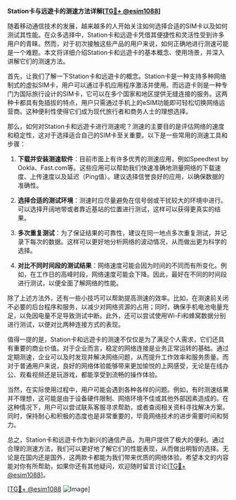 **Station卡与远遊卡的测速方法详解[[TG💪+ @esim1088](https://t.me/s/esim1088)]**

随着移动通信技术的发展，越来越多的人开始关注如何选择合适的SIM卡以及如何测试其性能。在众多选择中，Station卡和远遊卡凭借其便捷性和灵活性受到许多用户的青睐。然而，对于初次接触这些产品的用户来说，如何正确地进行测速可能是一个难题。本文将详细介绍Station卡和远遊卡的基本概念、使用场景，并深入讲解它们的测速方法。

首先，让我们了解一下Station卡和远遊卡的概念。Station卡是一种支持多种网络制式的虚拟SIM卡，用户可以通过手机应用程序激活并使用。而远遊卡则是一种专门为国际旅行设计的SIM卡，它可以在多个国家和地区提供无缝连接的服务。这两种卡都具有免插拔的特点，用户只需通过手机上的eSIM功能即可轻松切换网络运营商。这种便利性使得它们成为现代旅行者和商务人士的理想选择。

那么，如何对Station卡和远遊卡进行测速呢？测速的主要目的是评估网络的速度和稳定性，这对于选择适合自己的SIM卡至关重要。以下是一些常用的测速工具和步骤：

1. **下载并安装测速软件**：目前市面上有许多优秀的测速应用，例如Speedtest by Ookla、Fast.com等。这些应用可以帮助我们快速准确地测量网络的下载速度、上传速度以及延迟（Ping值）。建议选择信誉良好的应用，以确保数据的准确性。

2. **选择合适的测试环境**：测速时应尽量避免在信号弱或干扰较大的环境中进行。可以选择开阔地带或者靠近基站的位置进行测试，这样可以获得更真实的结果。

3. **多次重复测试**：为了保证结果的可靠性，建议在同一地点多次重复测试，并记录下每次的数据。这样可以更好地分析网络的波动情况，从而做出更为科学的选择。

4. **对比不同时间段的测试结果**：网络速度可能会因为时间的不同而有所变化。例如，在工作日的高峰时段，网络速度可能会下降。因此，最好在不同的时间段进行测试，以便全面了解网络的性能。

除了上述方法外，还有一些小技巧可以帮助提高测速的效率。比如，在测速前关闭不必要的后台程序和服务，以减少对网络资源的占用；同时，确保手机电池电量充足，以免因电量不足导致测试中断。此外，还可以尝试使用Wi-Fi和蜂窝数据分别进行测试，以便对比两种连接方式的表现。

值得一提的是，Station卡和远遊卡的测速不仅仅是为了满足个人需求，它们还具有重要的商业价值。对于企业而言，稳定的网络连接是业务正常运转的基础。通过定期测速，企业可以及时发现并解决网络问题，从而提升工作效率和服务质量。而对于普通用户来说，良好的网络体验能够带来更加愉悦的上网感受，无论是在线办公、观看视频还是玩游戏，都能享受到流畅的操作体验。

当然，在实际使用过程中，用户可能会遇到各种各样的问题。例如，有时测速结果并不理想，这可能是由于设备硬件限制、网络环境不佳或其他外部因素造成的。在这种情况下，用户可以尝试联系客服寻求帮助，或者查阅相关资料寻找解决方案。同时，保持耐心和积极的态度也是非常重要的，毕竟网络技术的进步需要时间和努力。

总之，Station卡和远遊卡作为新兴的通信产品，为用户提供了极大的便利。通过合理的测速方法，我们可以更好地了解它们的性能表现，从而做出明智的选择。无论是在国内还是国外，这两款卡都能为我们带来优质的网络体验。希望本文的内容能对你有所帮助，如果你还有其他疑问，欢迎随时留言讨论[[TG💪+ @esim1088](https://t.me/s/esim1088)]。

[[TG💪+ @esim1088](https://t.me/s/esim1088) ![Image](https://i.postimg.cc/4NQfJmqS/Snipaste-2025-05-13-00-14-12.png)]